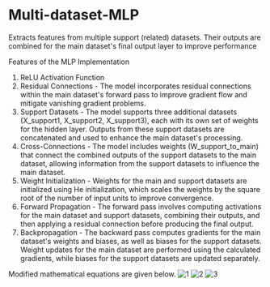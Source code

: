 # Multi-dataset-MLP
Extracts features from multiple support (related) datasets. Their outputs are combined for the main dataset's final output layer to improve performance

Features of the MLP Implementation

1) ReLU Activation Function
2) Residual Connections - The model incorporates residual connections within the main dataset's forward pass to improve gradient flow and mitigate vanishing gradient problems.
3) Support Datasets - The model supports three additional datasets (X_support1, X_support2, X_support3), each with its own set of weights for the hidden layer. Outputs from these support datasets are concatenated and used to enhance the main dataset's processing.
4) Cross-Connections - The model includes weights (W_support_to_main) that connect the combined outputs of the support datasets to the main dataset, allowing information from the support datasets to influence the main dataset.
5) Weight Initialization - Weights for the main and support datasets are initialized using He initialization, which scales the weights by the square root of the number of input units to improve convergence.
6) Forward Propagation - The forward pass involves computing activations for the main dataset and support datasets, combining their outputs, and then applying a residual connection before producing the final output.
7) Backpropagation - The backward pass computes gradients for the main dataset's weights and biases, as well as biases for the support datasets. Weight updates for the main dataset are performed using the calculated gradients, while biases for the support datasets are updated separately.

Modified mathematical equations are given below.
![1](https://github.com/user-attachments/assets/26a77819-1efd-47ad-b964-6fcfe1e55dbd)
![2](https://github.com/user-attachments/assets/9e7cba8c-c188-45ee-b9a5-61b9006b466b)
![3](https://github.com/user-attachments/assets/c083db78-7bf4-4a33-aa48-38047de01a26)
